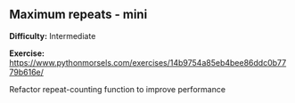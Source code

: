 ## Maximum repeats - mini

**Difficulty:** Intermediate

**Exercise:** https://www.pythonmorsels.com/exercises/14b9754a85eb4bee86ddc0b7779b616e/

Refactor repeat-counting function to improve performance
    
